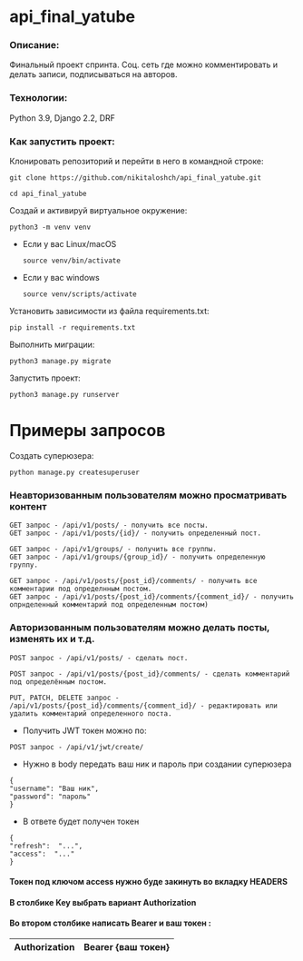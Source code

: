 # api_final_yatube

### Описание:
Финальный проект спринта.
Соц. сеть где можно комментировать и делать записи, подписываться на авторов.


### Технологии:

Python 3.9, Django 2.2, DRF

### Как запустить проект:

Клонировать репозиторий и перейти в него в командной строке:
```
git clone https://github.com/nikitaloshch/api_final_yatube.git
```
```
cd api_final_yatube
```
Cоздай и активируй виртуальное окружение:
```
python3 -m venv venv
```

* Если у вас Linux/macOS

    ```source venv/bin/activate```

* Если у вас windows
    ```
    source venv/scripts/activate
    ```

Установить зависимости из файла requirements.txt:

```
pip install -r requirements.txt
```

Выполнить миграции:

```
python3 manage.py migrate
```

Запустить проект:
```
python3 manage.py runserver
```

# Примеры запросов

Cоздать суперюзера:
```
python manage.py createsuperuser
```
### Неавторизованным пользователям можно просматривать контент
```
GET запрос - /api/v1/posts/ - получить все посты.
GET запрос - /api/v1/posts/{id}/ - получить определенный пост.

GET запрос - /api/v1/groups/ - получить все группы.
GET запрос - /api/v1/groups/{group_id}/ - получить определенную группу.

GET запрос - /api/v1/posts/{post_id}/comments/ - получить все комментарии под определнным постом.
GET запрос - /api/v1/posts/{post_id}/comments/{comment_id}/ - получить опрнделенный комментарий под определенным постом)
```

### Авторизованным пользователям можно делать посты, изменять их и т.д.

```
POST запрос - /api/v1/posts/ - сделать пост.

POST запрос - /api/v1/posts/{post_id}/comments/ - сделать комментарий под определённым постом.

PUT, PATCH, DELETE запрос - /api/v1/posts/{post_id}/comments/{comment_id}/ - редактировать или удалить комментарий определенного поста.
```
- Получить JWT токен можно по: 
```
POST запрос - /api/v1/jwt/create/
```
- Нужно в body передать ваш ник и пароль при создании суперюзера
```
{
"username": "Ваш ник",
"password": "пароль"
}
```
- В ответе будет получен токен
```
{
"refresh":  "...",
"access":  "..."
}
```
####  Токен под ключом access нужно буде закинуть во вкладку HEADERS
#### В столбике Key выбрать вариант   Authorization
#### Во втором столбике написать Bearer и ваш токен :
| Authorization | Bearer {ваш токен}|
|--|--|